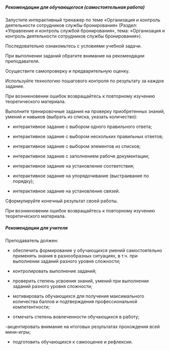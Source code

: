 ##### Рекомендации для обучающегося (самостоятельная работа)
Запустите интерактивный тренажер по теме «Организация и контроль деятельности сотрудников службы бронирования» (Раздел: «Управление и контроль службой бронирования», тема: «Организация и контроль деятельности сотрудников службы бронирования»). 

Последовательно ознакомьтесь с условиями учебной задачи. 

При выполнении заданий обратите внимание на рекомендации преподавателя. 

Осуществите самопроверку и предварительную оценку. 

Используйте технологию пошагового контроля по результату за каждое задание. 

При возникновении ошибок возвращайтесь к повторному изучению теоретического материала. 

Выполните тренировочные задания на проверку приобретенных знаний, умений и навыков (выбрать из списка, указать количество):  

- интерактивное задание с выбором одного правильного ответа; 

- интерактивное задание с выбором нескольких правильных ответов; 

- интерактивное задание с выбором элементов из списков; 

- интерактивное задание с заполнением рабоче документации; 

- интерактивное задание на установление соответствия; 

- интерактивное задание на упорядочивание (выстраивание по порядку); 

- интерактивное задание на установление связей. 

Сформулируйте конечный результат своей работы. 

При возникновении ошибок возвращайтесь к повторному изучению теоретического материала. 

##### Рекомендации для учителя
Преподаватель должен: 

- обеспечить формирование у обучающихся умений самостоятельно применять знания в разнообразных ситуациях, в т.ч. при выполнении заданий разного уровня сложности; 

- контролировать выполнение заданий; 

- проверить степень усвоения знаний, умений при выполнении заданий разного уровня сложности; 

- мотивировать обучающихся для получения максимального количества баллов и подтверждения профессиональной компетентности; 

- отмечать степень вовлеченности обучающихся в работу; 

-акцентировать внимание на итоговых результатах прохождения всей мини-игры; 

- подготовить обучающихся к самооценке и рефлексии. 